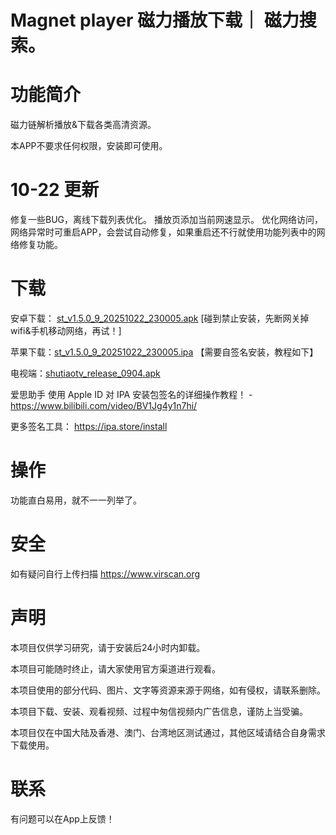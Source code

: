 # Magnet player  磁力播放下载｜ 磁力搜索。

# 功能简介

磁力链解析播放&下载各类高清资源。 

本APP不要求任何权限，安装即可使用。


# 10-22 更新
修复一些BUG，离线下载列表优化。
播放页添加当前网速显示。
优化网络访问，网络异常时可重启APP，会尝试自动修复，如果重启还不行就使用功能列表中的网络修复功能。

# 下载


安卓下载： [st_v1.5.0_9_20251022_230005.apk](https://github.com/zaidielykelee/Magnet_player/releases/download/1.5.0%2B8/st_v1.5.0_9_20251022_230005.apk) [碰到禁止安装，先断网关掉wifi&手机移动网络，再试！]

苹果下载：[st_v1.5.0_9_20251022_230005.ipa](https://github.com/zaidielykelee/Magnet_player/releases/download/1.5.0%2B8/st_v1.5.0_9_20251022_230005.ipa) 【需要自签名安装，教程如下】

电视端：[shutiaotv_release_0904.apk](https://github.com/zaidielykelee/Magnet_player/releases/download/1.3.0%2B8/shutiaotv_release_0904.apk) 


爱思助手 使用 Apple ID 对 IPA 安装包签名的详细操作教程！ - https://www.bilibili.com/video/BV1Jg4y1n7hi/

更多签名工具： https://ipa.store/install

# 操作

功能直白易用，就不一一列举了。

# 安全

如有疑问自行上传扫描 https://www.virscan.org

# 声明

本项目仅供学习研究，请于安装后24小时内卸载。

本项目可能随时终止，请大家使用官方渠道进行观看。

本项目使用的部分代码、图片、文字等资源来源于网络，如有侵权，请联系删除。

本项目下载、安装、观看视频、过程中匆信视频内广告信息，谨防上当受骗。

本项目仅在中国大陆及香港、澳门、台湾地区测试通过，其他区域请结合自身需求下载使用。


# 联系

有问题可以在App上反馈！

